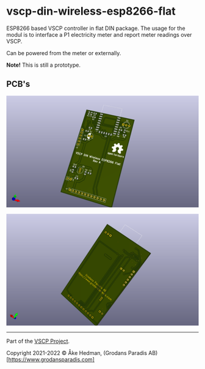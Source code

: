 # vscp-din-wireless-esp8266-flat
ESP8266 based VSCP controller in flat DIN package. The usage for the modul is to interface a P1 electricity meter and report meter readings over VSCP.

Can be powered from the meter or externally.

**Note!** This is still a prototype.

## PCB's
![Control Interface Top](./images/vscp-din-wireless-esp8266-flat-top.png)

![Control Interface Bottom](./images/vscp-din-wireless-esp8266-flat-bottom.png) 

---

Part of the [VSCP Project](https://www.vscp.org).

Copyright 2021-2022 © Åke Hedman, (Grodans Paradis AB)[https://www.grodansparadis.com]

